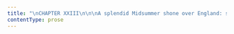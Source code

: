 ```yaml
---
title: "\nCHAPTER XXIII\n\n\nA splendid Midsummer shone over England: skies so pure, suns so radiant\nas were then seen in long succession, seldom favour even singly, our\nwave-girt land.\_ It was as if a band of Italian days had come from the\nSouth, like a flock of glorious passenger birds, and lighted to rest\nthem on the cliffs of Albion.\_ The hay was all got in; the fields round\nThornfield were green and shorn; the roads white and baked; the trees\nwere in their dark prime; hedge and wood, full-leaved and deeply tinted,\ncontrasted well with the sunny hue of the cleared meadows between.\n\nOn Midsummer-eve, Adèle, weary with gathering wild strawberries in Hay\nLane half the day, had gone to bed with the sun.\_ I watched her drop\nasleep, and when I left her, I sought the garden.\n\nIt was now the sweetest hour of the twenty-four:—“Day its fervid fires\nhad wasted,” and dew fell cool on panting plain and scorched summit.\_\nWhere the sun had gone down in simple state—pure of the pomp of\nclouds—spread a solemn purple, burning with the light of red jewel and\nfurnace flame at one point, on one hill-peak, and extending high and\nwide, soft and still softer, over half heaven.\_ The east had its own\ncharm or fine deep blue, and its own modest gem, a casino and solitary\nstar: soon it would boast the moon; but she was yet beneath the horizon.\n\nI walked a while on the pavement; but a subtle, well-known scent—that of\na cigar—stole from some window; I saw the library casement open a\nhandbreadth; I knew I might be watched thence; so I went apart into the\norchard.\_ No nook in the grounds more sheltered and more Eden-like; it\nwas full of trees, it bloomed with flowers: a very high wall shut it out\nfrom the court, on one side; on the other, a beech avenue screened it\nfrom the lawn.\_ At the bottom was a sunk fence; its sole separation from\nlonely fields: a winding walk, bordered with laurels and terminating in\na giant horse-chestnut, circled at the base by a seat, led down to the\nfence.\_ Here one could wander unseen.\_ While such honey-dew fell, such\nsilence reigned, such gloaming gathered, I felt as if I could haunt such\nshade for ever; but in threading the flower and fruit parterres at the\nupper part of the enclosure, enticed there by the light the now rising\nmoon cast on this more open quarter, my step is stayed—not by sound, not\nby sight, but once more by a warning fragrance.\n\nSweet-briar and southernwood, jasmine, pink, and rose have long been\nyielding their evening sacrifice of incense: this new scent is neither\nof shrub nor flower; it is—I know it well—it is Mr. Rochester’s cigar.\_\nI look round and I listen.\_ I see trees laden with ripening fruit.\_ I\nhear a nightingale warbling in a wood half a mile off; no moving form is\nvisible, no coming step audible; but that perfume increases: I must\nflee.\_ I make for the wicket leading to the shrubbery, and I see Mr.\nRochester entering.\_ I step aside into the ivy recess; he will not stay\nlong: he will soon return whence he came, and if I sit still he will\nnever see me.\n\nBut no—eventide is as pleasant to him as to me, and this antique garden\nas attractive; and he strolls on, now lifting the gooseberry-tree\nbranches to look at the fruit, large as plums, with which they are\nladen; now taking a ripe cherry from the wall; now stooping towards a\nknot of flowers, either to inhale their fragrance or to admire the\ndew-beads on their petals.\_ A great moth goes humming by me; it alights\non a plant at Mr. Rochester’s foot: he sees it, and bends to examine it.\n\n“Now, he has his back towards me,” thought I, “and he is occupied too;\nperhaps, if I walk softly, I can slip away unnoticed.”\n\nI trode on an edging of turf that the crackle of the pebbly gravel might\nnot betray me: he was standing among the beds at a yard or two distant\nfrom where I had to pass; the moth apparently engaged him.\_ “I shall get\nby very well,” I meditated.\_ As I crossed his shadow, thrown long over\nthe garden by the moon, not yet risen high, he said quietly, without\nturning—\n\n“Jane, come and look at this fellow.”\n\nI had made no noise: he had not eyes behind—could his shadow feel?\_ I\nstarted at first, and then I approached him.\n\n“Look at his wings,” said he, “he reminds me rather of a West Indian\ninsect; one does not often see so large and gay a night-rover in\nEngland; there! he is flown.”\n\nThe moth roamed away.\_ I was sheepishly retreating also; but Mr.\nRochester followed me, and when we reached the wicket, he said—\n\n“Turn back: on so lovely a night it is a shame to sit in the house; and\nsurely no one can wish to go to bed while sunset is thus at meeting with\nmoonrise.”\n\nIt is one of my faults, that though my tongue is sometimes prompt enough\nat an answer, there are times when it sadly fails me in framing an\nexcuse; and always the lapse occurs at some crisis, when a facile word\nor plausible pretext is specially wanted to get me out of painful\nembarrassment.\_ I did not like to walk at this hour alone with Mr.\nRochester in the shadowy orchard; but I could not find a reason to\nallege for leaving him.\_ I followed with lagging step, and thoughts\nbusily bent on discovering a means of extrication; but he himself looked\nso composed and so grave also, I became ashamed of feeling any\nconfusion: the evil—if evil existent or prospective there was—seemed to\nlie with me only; his mind was unconscious and quiet.\n\n“Jane,” he recommenced, as we entered the laurel walk, and slowly\nstrayed down in the direction of the sunk fence and the horse-chestnut,\n“Thornfield is a pleasant place in summer, is it not?”\n\n“Yes, sir.”\n\n“You must have become in some degree attached to the house,—you, who\nhave an eye for natural beauties, and a good deal of the organ of\nAdhesiveness?”\n\n“I am attached to it, indeed.”\n\n“And though I don’t comprehend how it is, I perceive you have acquired a\ndegree of regard for that foolish little child Adèle, too; and even for\nsimple dame Fairfax?”\n\n“Yes, sir; in different ways, I have an affection for both.”\n\n“And would be sorry to part with them?”\n\n“Yes.”\n\n“Pity!” he said, and sighed and paused.\_ “It is always the way of events\nin this life,” he continued presently: “no sooner have you got settled\nin a pleasant resting-place, than a voice calls out to you to rise and\nmove on, for the hour of repose is expired.”\n\n“Must I move on, sir?” I asked.\_ “Must I leave Thornfield?”\n\n“I believe you must, Jane.\_ I am sorry, Janet, but I believe indeed you\nmust.”\n\nThis was a blow: but I did not let it prostrate me.\n\n“Well, sir, I shall be ready when the order to march comes.”\n\n“It is come now—I must give it to-night.”\n\n“Then you are going to be married, sir?”\n\n“Ex-act-ly—pre-cise-ly: with your usual acuteness, you have hit the nail\nstraight on the head.”\n\n“Soon, sir?”\n\n“Very soon, my—that is, Miss Eyre: and you’ll remember, Jane, the first\ntime I, or Rumour, plainly intimated to you that it was my intention to\nput my old bachelor’s neck into the sacred noose, to enter into the holy\nestate of matrimony—to take Miss Ingram to my bosom, in short (she’s an\nextensive armful: but that’s not to the point—one can’t have too much of\nsuch a very excellent thing as my beautiful Blanche): well, as I was\nsaying—listen to me, Jane!\_ You’re not turning your head to look after\nmore moths, are you?\_ That was only a lady-clock, child, ‘flying away\nhome.’\_ I wish to remind you that it was you who first said to me, with\nthat discretion I respect in you—with that foresight, prudence, and\nhumility which befit your responsible and dependent position—that in\ncase I married Miss Ingram, both you and little Adèle had better trot\nforthwith.\_ I pass over the sort of slur conveyed in this suggestion on\nthe character of my beloved; indeed, when you are far away, Janet, I’ll\ntry to forget it: I shall notice only its wisdom; which is such that I\nhave made it my law of action.\_ Adèle must go to school; and you, Miss\nEyre, must get a new situation.”\n\n“Yes, sir, I will advertise immediately: and meantime, I suppose—” I was\ngoing to say, “I suppose I may stay here, till I find another shelter to\nbetake myself to:” but I stopped, feeling it would not do to risk a long\nsentence, for my voice was not quite under command.\n\n“In about a month I hope to be a bridegroom,” continued Mr. Rochester;\n“and in the interim, I shall myself look out for employment and an\nasylum for you.”\n\n“Thank you, sir; I am sorry to give—”\n\n“Oh, no need to apologise!\_ I consider that when a dependent does her\nduty as well as you have done yours, she has a sort of claim upon her\nemployer for any little assistance he can conveniently render her;\nindeed I have already, through my future mother-in-law, heard of a place\nthat I think will suit: it is to undertake the education of the five\ndaughters of Mrs. Dionysius O’Gall of Bitternutt Lodge, Connaught,\nIreland.\_ You’ll like Ireland, I think: they’re such warm-hearted people\nthere, they say.”\n\n“It is a long way off, sir.”\n\n“No matter—a girl of your sense will not object to the voyage or the\ndistance.”\n\n“Not the voyage, but the distance: and then the sea is a barrier—”\n\n“From what, Jane?”\n\n“From England and from Thornfield: and—”\n\n“Well?”\n\n“From you, sir.”\n\nI said this almost involuntarily, and, with as little sanction of free\nwill, my tears gushed out.\_ I did not cry so as to be heard, however; I\navoided sobbing.\_ The thought of Mrs. O’Gall and Bitternutt Lodge struck\ncold to my heart; and colder the thought of all the brine and foam,\ndestined, as it seemed, to rush between me and the master at whose side\nI now walked, and coldest the remembrance of the wider ocean—wealth,\ncaste, custom intervened between me and what I naturally and inevitably\nloved.\n\n“It is a long way,” I again said.\n\n“It is, to be sure; and when you get to Bitternutt Lodge, Connaught,\nIreland, I shall never see you again, Jane: that’s morally certain.\_ I\nnever go over to Ireland, not having myself much of a fancy for the\ncountry.\_ We have been good friends, Jane; have we not?”\n\n“Yes, sir.”\n\n“And when friends are on the eve of separation, they like to spend the\nlittle time that remains to them close to each other.\_ Come! we’ll talk\nover the voyage and the parting quietly half-an-hour or so, while the\nstars enter into their shining life up in heaven yonder: here is the\nchestnut tree: here is the bench at its old roots.\_ Come, we will sit\nthere in peace to-night, though we should never more be destined to sit\nthere together.”\_ He seated me and himself.\n\n“It is a long way to Ireland, Janet, and I am sorry to send my little\nfriend on such weary travels: but if I can’t do better, how is it to be\nhelped?\_ Are you anything akin to me, do you think, Jane?”\n\nI could risk no sort of answer by this time: my heart was still.\n\n“Because,” he said, “I sometimes have a queer feeling with regard to\nyou—especially when you are near me, as now: it is as if I had a string\nsomewhere under my left ribs, tightly and inextricably knotted to a\nsimilar string situated in the corresponding quarter of your little\nframe.\_ And if that boisterous Channel, and two hundred miles or so of\nland come broad between us, I am afraid that cord of communion will be\nsnapt; and then I’ve a nervous notion I should take to bleeding\ninwardly.\_ As for you,—you’d forget me.”\n\n“That I never should, sir: you know—”\_ Impossible to proceed.\n\n“Jane, do you hear that nightingale singing in the wood?\_ Listen!”\n\nIn listening, I sobbed convulsively; for I could repress what I endured\nno longer; I was obliged to yield, and I was shaken from head to foot\nwith acute distress.\_ When I did speak, it was only to express an\nimpetuous wish that I had never been born, or never come to Thornfield.\n\n“Because you are sorry to leave it?”\n\nThe vehemence of emotion, stirred by grief and love within me, was\nclaiming mastery, and struggling for full sway, and asserting a right to\npredominate, to overcome, to live, rise, and reign at last: yes,—and to\nspeak.\n\n“I grieve to leave Thornfield: I love Thornfield:—I love it, because I\nhave lived in it a full and delightful life,—momentarily at least.\_ I\nhave not been trampled on.\_ I have not been petrified.\_ I have not been\nburied with inferior minds, and excluded from every glimpse of communion\nwith what is bright and energetic and high.\_ I have talked, face to\nface, with what I reverence, with what I delight in,—with an original, a\nvigorous, an expanded mind.\_ I have known you, Mr. Rochester; and it\nstrikes me with terror and anguish to feel I absolutely must be torn\nfrom you for ever.\_ I see the necessity of departure; and it is like\nlooking on the necessity of death.”\n\n“Where do you see the necessity?” he asked suddenly.\n\n“Where?\_ You, sir, have placed it before me.”\n\n“In what shape?”\n\n“In the shape of Miss Ingram; a noble and beautiful woman,—your bride.”\n\n“My bride!\_ What bride?\_ I have no bride!”\n\n“But you will have.”\n\n“Yes;—I will!—I will!”\_ He set his teeth.\n\n“Then I must go:—you have said it yourself.”\n\n“No: you must stay!\_ I swear it—and the oath shall be kept.”\n\n“I tell you I must go!” I retorted, roused to something like passion.\_\n“Do you think I can stay to become nothing to you?\_ Do you think I am an\nautomaton?—a machine without feelings? and can bear to have my morsel of\nbread snatched from my lips, and my drop of living water dashed from my\ncup?\_ Do you think, because I am poor, obscure, plain, and little, I am\nsoulless and heartless?\_ You think wrong!—I have as much soul as\nyou,—and full as much heart!\_ And if God had gifted me with some beauty\nand much wealth, I should have made it as hard for you to leave me, as\nit is now for me to leave you.\_ I am not talking to you now through the\nmedium of custom, conventionalities, nor even of mortal flesh;—it is my\nspirit that addresses your spirit; just as if both had passed through\nthe grave, and we stood at God’s feet, equal,—as we are!”\n\n“As we are!” repeated Mr. Rochester—“so,” he added, enclosing me in his\narms.\_ Gathering me to his breast, pressing his lips on my lips: “so,\nJane!”\n\n“Yes, so, sir,” I rejoined: “and yet not so; for you are a married\nman—or as good as a married man, and wed to one inferior to you—to one\nwith whom you have no sympathy—whom I do not believe you truly love; for\nI have seen and heard you sneer at her.\_ I would scorn such a union:\ntherefore I am better than you—let me go!”\n\n“Where, Jane?\_ To Ireland?”\n\n“Yes—to Ireland.\_ I have spoken my mind, and can go anywhere now.”\n\n“Jane, be still; don’t struggle so, like a wild frantic bird that is\nrending its own plumage in its desperation.”\n\n“I am no bird; and no net ensnares me; I am a free human being with an\nindependent will, which I now exert to leave you.”\n\nAnother effort set me at liberty, and I stood erect before him.\n\n“And your will shall decide your destiny,” he said: “I offer you my\nhand, my heart, and a share of all my possessions.”\n\n“You play a farce, which I merely laugh at.”\n\n“I ask you to pass through life at my side—to be my second self, and\nbest earthly companion.”\n\n“For that fate you have already made your choice, and must abide by it.”\n\n“Jane, be still a few moments: you are over-excited: I will be still\ntoo.”\n\nA waft of wind came sweeping down the laurel-walk, and trembled through\nthe boughs of the chestnut: it wandered away—away—to an indefinite\ndistance—it died.\_ The nightingale’s song was then the only voice of the\nhour: in listening to it, I again wept.\_ Mr. Rochester sat quiet,\nlooking at me gently and seriously.\_ Some time passed before he spoke;\nhe at last said—\n\n“Come to my side, Jane, and let us explain and understand one another.”\n\n“I will never again come to your side: I am torn away now, and cannot\nreturn.”\n\n“But, Jane, I summon you as my wife: it is you only I intend to marry.”\n\nI was silent: I thought he mocked me.\n\n“Come, Jane—come hither.”\n\n“Your bride stands between us.”\n\nHe rose, and with a stride reached me.\n\n“My bride is here,” he said, again drawing me to him, “because my equal\nis here, and my likeness.\_ Jane, will you marry me?”\n\nStill I did not answer, and still I writhed myself from his grasp: for I\nwas still incredulous.\n\n“Do you doubt me, Jane?”\n\n“Entirely.”\n\n“You have no faith in me?”\n\n“Not a whit.”\n\n“Am I a liar in your eyes?” he asked passionately.\_ “Little sceptic, you\nshall be convinced.\_ What love have I for Miss Ingram?\_ None: and that\nyou know.\_ What love has she for me?\_ None: as I have taken pains to\nprove: I caused a rumour to reach her that my fortune was not a third of\nwhat was supposed, and after that I presented myself to see the result;\nit was coldness both from her and her mother.\_ I would not—I could\nnot—marry Miss Ingram.\_ You—you strange, you almost unearthly thing!—I\nlove as my own flesh.\_ You—poor and obscure, and small and plain as you\nare—I entreat to accept me as a husband.”\n\n“What, me!” I ejaculated, beginning in his earnestness—and especially in\nhis incivility—to credit his sincerity: “me who have not a friend in the\nworld but you—if you are my friend: not a shilling but what you have\ngiven me?”\n\n“You, Jane, I must have you for my own—entirely my own.\_ Will you be\nmine?\_ Say yes, quickly.”\n\n“Mr. Rochester, let me look at your face: turn to the moonlight.”\n\n“Why?”\n\n“Because I want to read your countenance—turn!”\n\n“There! you will find it scarcely more legible than a crumpled,\nscratched page.\_ Read on: only make haste, for I suffer.”\n\nHis face was very much agitated and very much flushed, and there were\nstrong workings in the features, and strange gleams in the eyes.\n\n“Oh, Jane, you torture me!” he exclaimed.\_ “With that searching and yet\nfaithful and generous look, you torture me!”\n\n“How can I do that?\_ If you are true, and your offer real, my only\nfeelings to you must be gratitude and devotion—they cannot torture.”\n\n“Gratitude!” he ejaculated; and added wildly—“Jane accept me quickly.\_\nSay, Edward—give me my name—Edward—I will marry you.”\n\n“Are you in earnest?\_ Do you truly love me?\_ Do you sincerely wish me to\nbe your wife?”\n\n“I do; and if an oath is necessary to satisfy you, I swear it.”\n\n“Then, sir, I will marry you.”\n\n“Edward—my little wife!”\n\n“Dear Edward!”\n\n“Come to me—come to me entirely now,” said he; and added, in his deepest\ntone, speaking in my ear as his cheek was laid on mine, “Make my\nhappiness—I will make yours.”\n\n“God pardon me!” he subjoined ere long; “and man meddle not with me: I\nhave her, and will hold her.”\n\n“There is no one to meddle, sir.\_ I have no kindred to interfere.”\n\n“No—that is the best of it,” he said.\_ And if I had loved him less I\nshould have thought his accent and look of exultation savage; but,\nsitting by him, roused from the nightmare of parting—called to the\nparadise of union—I thought only of the bliss given me to drink in so\nabundant a flow.\_ Again and again he said, “Are you happy, Jane?”\_ And\nagain and again I answered, “Yes.”\_ After which he murmured, “It will\natone—it will atone.\_ Have I not found her friendless, and cold, and\ncomfortless?\_ Will I not guard, and cherish, and solace her?\_ Is there\nnot love in my heart, and constancy in my resolves?\_ It will expiate at\nGod’s tribunal.\_ I know my Maker sanctions what I do.\_ For the world’s\njudgment—I wash my hands thereof.\_ For man’s opinion—I defy it.”\n\nBut what had befallen the night?\_ The moon was not yet set, and we were\nall in shadow: I could scarcely see my master’s face, near as I was.\_\nAnd what ailed the chestnut tree? it writhed and groaned; while wind\nroared in the laurel walk, and came sweeping over us.\n\n“We must go in,” said Mr. Rochester: “the weather changes.\_ I could have\nsat with thee till morning, Jane.”\n\n“And so,” thought I, “could I with you.”\_ I should have said so,\nperhaps, but a livid, vivid spark leapt out of a cloud at which I was\nlooking, and there was a crack, a crash, and a close rattling peal; and\nI thought only of hiding my dazzled eyes against Mr. Rochester’s\nshoulder.\n\nThe rain rushed down.\_ He hurried me up the walk, through the grounds,\nand into the house; but we were quite wet before we could pass the\nthreshold.\_ He was taking off my shawl in the hall, and shaking the\nwater out of my loosened hair, when Mrs. Fairfax emerged from her room.\_\nI did not observe her at first, nor did Mr. Rochester.\_ The lamp was\nlit.\_ The clock was on the stroke of twelve.\n\n“Hasten to take off your wet things,” said he; “and before you go,\ngood-night—good-night, my darling!”\n\nHe kissed me repeatedly.\_ When I looked up, on leaving his arms, there\nstood the widow, pale, grave, and amazed.\_ I only smiled at her, and ran\nupstairs.\_ “Explanation will do for another time,” thought I.\_ Still,\nwhen I reached my chamber, I felt a pang at the idea she should even\ntemporarily misconstrue what she had seen.\_ But joy soon effaced every\nother feeling; and loud as the wind blew, near and deep as the thunder\ncrashed, fierce and frequent as the lightning gleamed, cataract-like as\nthe rain fell during a storm of two hours’ duration, I experienced no\nfear and little awe.\_ Mr. Rochester came thrice to my door in the course\nof it, to ask if I was safe and tranquil: and that was comfort, that was\nstrength for anything.\n\nBefore I left my bed in the morning, little Adèle came running in to\ntell me that the great horse-chestnut at the bottom of the orchard had\nbeen struck by lightning in the night, and half of it split away.\n"
contentType: prose
---
```



